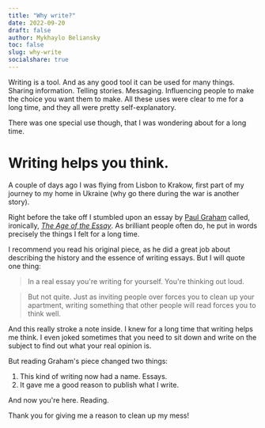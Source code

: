 ```yaml
---
title: "Why write?"
date: 2022-09-20
draft: false
author: Mykhaylo Beliansky
toc: false
slug: why-write
socialshare: true
---
```


Writing is a tool. And as any good tool it can be used for many things. Sharing information. Telling stories. Messaging. Influencing people to make the choice you want them to make. All these uses were clear to me for a long time, and they all were pretty self-explanatory.

There was one special use though, that I was wondering about for a long time.

# Writing helps you think.

A couple of days ago I was flying from Lisbon to Krakow, first part of my journey to my home in Ukraine (why go there during the war is another story). 

Right before the take off I stumbled upon an essay by [Paul Graham](http://paulgraham.com) called, ironically, [_The Age of the Essay_](http://www.paulgraham.com/essay.html). As brilliant people often do, he put in words precisely the things I felt for a long time.

I recommend you read his original piece, as he did a great job about describing the history and the essence of writing essays. But I will quote one thing:

> In a real essay you're writing for yourself. You're thinking out loud.

> But not quite. Just as inviting people over forces you to clean up your apartment, writing something that other people will read forces you to think well.

And this really stroke a note inside. I knew for a long time that writing helps me think. I even joked sometimes that you need to sit down and write on the subject to find out what your real opinion is. 

But reading Graham's piece changed two things:

1. This kind of writing now had a name. Essays.
2. It gave me a good reason to publish what I write.

And now you're here. Reading.

Thank you for giving me a reason to clean up my mess!
